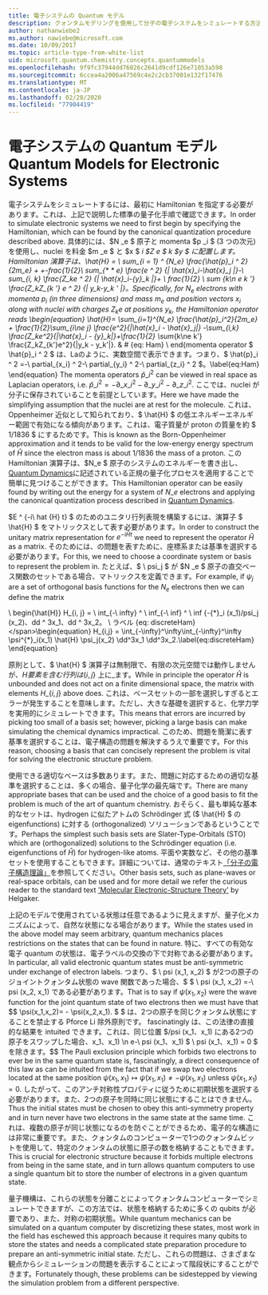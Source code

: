 ```yaml
---
title: 電子システムの Quantum モデル
description: クォンタムモデリングを使用して分子の電子システムをシミュレートする方法について説明します。
author: nathanwiebe2
ms.author: nawiebe@microsoft.com
ms.date: 10/09/2017
ms.topic: article-type-from-white-list
uid: microsoft.quantum.chemistry.concepts.quantummodels
ms.openlocfilehash: 9f9fc37944dd76026c2641d9cdf126e71053a598
ms.sourcegitcommit: 6ccea4a2006a47569c4e2c2cb37001e132f17476
ms.translationtype: MT
ms.contentlocale: ja-JP
ms.lasthandoff: 02/28/2020
ms.locfileid: "77904419"
---
```

# <a name="quantum-models-for-electronic-systems"></a><span data-ttu-id="c5113-103">電子システムの Quantum モデル</span><span class="sxs-lookup"><span data-stu-id="c5113-103">Quantum Models for Electronic Systems</span></span>

<span data-ttu-id="c5113-104">電子システムをシミュレートするには、最初に Hamiltonian を指定する必要があります。これは、上記で説明した標準の量子化手順で確認できます。</span><span class="sxs-lookup"><span data-stu-id="c5113-104">In order to simulate electronic systems we need to first begin by specifying the Hamiltonian, which can be found by the canonical quantization procedure described above.</span></span>
<span data-ttu-id="c5113-105">具体的には、$N _e $ 原子と momenta $p _i $ (3 つの次元) を使用し、nuclei を料金 $m _e $ と $x $ _i $Z e $ _k $y $ に配置します。 Hamiltonian 演算子は、\hat{H} = \ sum\_{i = 1} ^ {N\_e} \frac{\hat{p}\_i ^ 2} {2m\_e} + +-frac{1}{2}\ sum\_{\* \* e} \frac{e ^ 2} {| \hat{x}\_i-\hat{x}\_j |}-\ sum\_{i, k} \frac{Z\_ke ^ 2} {| \hat{x}\_i-{y}\_k |}+ \ frac{1}{2} \ sum_ {k\n e k '} \frac{Z\_kZ\_{k '} e ^ 2} {| y\_k-y\_k ' |}。</span><span class="sxs-lookup"><span data-stu-id="c5113-105">Specifically, for $N_e$ electrons with momenta $p_i$ (in three dimensions) and mass $m_e$  and position vectors $x_i$ along with nuclei with charges $Z_k e$ at positions $y_k$, the Hamiltonian operator reads \begin{equation} \hat{H}= \sum\_{i=1}^{N\_e} \frac{\hat{p}\_i^2}{2m\_e} + \frac{1}{2}\sum\_{i\ne j} \frac{e^2}{|\hat{x}\_i - \hat{x}\_j|} -\sum\_{i,k} \frac{Z\_ke^2}{|\hat{x}\_i - {y}\_k|}+\frac{1}{2} \sum_{k\ne k'} \frac{Z\_kZ\_{k'}e^2}{|y\_k - y\_k'|}.</span></span> <span data-ttu-id="c5113-106">& # {eq: Ham} \ end{momenta operator $ \hat{p}\_i ^ 2 $ は、Laのように、実数空間で表示できます。つまり、$ \hat{p}\_i ^ 2 =-\ partial\_{x\_i} ^ 2-\ partial\_{y\_i} ^ 2-\ partial\_{z\_i} ^ 2 $。</span><span class="sxs-lookup"><span data-stu-id="c5113-106">\label{eq:Ham} \end{equation} The momenta operators $\hat{p}\_i^2$ can be viewed in real space as Laplacian operators, i.e. $\hat{p}\_i^2 = -\partial\_{x\_i}^2 - \partial\_{y\_i}^2 - \partial\_{z\_i}^2$.</span></span>
<span data-ttu-id="c5113-107">ここでは、nuclei が分子に保存されていることを前提としています。</span><span class="sxs-lookup"><span data-stu-id="c5113-107">Here we have made the simplifying assumption that the nuclei are at rest for the molecule.</span></span>
<span data-ttu-id="c5113-108">これは、Oppenheimer 近似として知られており、$ \hat{H} $ の低エネルギーエネルギー範囲で有効になる傾向があります。これは、電子質量が proton の質量を約 $ 1/1836 $ にするためです。</span><span class="sxs-lookup"><span data-stu-id="c5113-108">This is known as the Born-Oppenheimer approximation and it tends to be valid for the low-energy energy spectrum of $\hat{H}$ since the electron mass is about $1/1836$ the mass of a proton.</span></span>
<span data-ttu-id="c5113-109">この Hamiltonian 演算子は、$N\_e $ 原子のシステムのエネルギーを書き出し、 [Quantum Dynamics](xref:microsoft.quantum.chemistry.concepts.quantumdynamics)に記述されている正規の量子化プロセスを適用することで簡単に見つけることができます。</span><span class="sxs-lookup"><span data-stu-id="c5113-109">This Hamiltonian operator can be easily found by writing out the energy for a system of $N\_e$ electrons and applying the canonical quantization process described in [Quantum Dynamics](xref:microsoft.quantum.chemistry.concepts.quantumdynamics).</span></span>

<span data-ttu-id="c5113-110">$E ^ {-i\ hat {H} t} $ のためのユニタリ行列表現を構築するには、演算子 $ \hat{H} $ をマトリックスとして表す必要があります。</span><span class="sxs-lookup"><span data-stu-id="c5113-110">In order to construct the unitary matrix representation for $e^{-i\hat{H} t}$ we need to represent the operator $\hat{H}$ as a matrix.</span></span>
<span data-ttu-id="c5113-111">そのためには、の問題を表すために、座標系または基準を選択する必要があります。</span><span class="sxs-lookup"><span data-stu-id="c5113-111">For this, we need to choose a coordinate system or basis to represent the problem in.</span></span>
<span data-ttu-id="c5113-112">たとえば、$ \ psi_j $ が $N _e $ 原子の直交ベース関数のセットである場合、マトリックスを定義できます。</span><span class="sxs-lookup"><span data-stu-id="c5113-112">For example, if $\psi_j$ are a set of orthogonal basis functions for the $N_e$ electrons then we can define the matrix</span></span>

<span data-ttu-id="c5113-113">\ begin{\hat{H}} H\_{i, j} = \ int\_{-\ infty} ^ \ inf\_{-\ inf} ^ \ inf {-{\*}\_i (x\_1)/psi\_j (x\_2)、dd ^ 3x\_1、dd ^ 3x\_2。 \ ラベル {eq: discreteHam} \</span><span class="sxs-lookup"><span data-stu-id="c5113-113">\begin{equation} H\_{i,j} = \int\_{-\infty}^\infty\int\_{-\infty}^\infty \psi^{\*}\_i(x\_1) \hat{H} \psi\_j(x\_2) \dd^3x\_1 \dd^3x\_2.\label{eq:discreteHam} \end{equation}</span></span>

<span data-ttu-id="c5113-114">原則として、$ \hat{H} $ 演算子は無制限で、有限の次元空間では動作しませんが、$H 要素を含む行列は \{i, j\}$ 上に\_ます。</span><span class="sxs-lookup"><span data-stu-id="c5113-114">While in principle the operator $\hat{H}$ is unbounded and does not act on a finite dimensional space, the matrix with elements $H\_\{i,j\}$ above does.</span></span>
<span data-ttu-id="c5113-115">これは、ベースセットの一部を選択しすぎるとエラーが発生することを意味します。ただし、大きな基礎を選択すると、化学力学を実用的にシミュレートできます。</span><span class="sxs-lookup"><span data-stu-id="c5113-115">This means that errors are incurred by picking too small of a basis set; however, picking a large basis can make simulating the chemical dynamics impractical.</span></span>
<span data-ttu-id="c5113-116">このため、問題を簡潔に表す基準を選択することは、電子構造の問題を解決するうえで重要です。</span><span class="sxs-lookup"><span data-stu-id="c5113-116">For this reason, choosing a basis that can concisely represent the problem is vital for solving the electronic structure problem.</span></span>

<span data-ttu-id="c5113-117">使用できる適切なベースは多数あります。また、問題に対応するための適切な基準を選択することは、多くの場合、量子化学の最先端です。</span><span class="sxs-lookup"><span data-stu-id="c5113-117">There are many appropriate bases that can be used and the choice of a good basis to fit the problem is much of the art of quantum chemistry.</span></span>
<span data-ttu-id="c5113-118">おそらく、最も単純な基本的なセットは、hydrogen に似たアトムの Schrödinger 式 ($ \hat{H} $ の eigenfunctions) に対する (orthogonalized) ソリューションであるということです。</span><span class="sxs-lookup"><span data-stu-id="c5113-118">Perhaps the simplest such basis sets are Slater-Type-Orbitals (STO) which are (orthogonalized) solutions to the Schrödinger equation (i.e. eigenfunctions of $\hat{H}$) for hydrogen-like atoms.</span></span>
<span data-ttu-id="c5113-119">平面や実数など、その他の基準セットを使用することもできます。詳細については、通常のテキスト[「分子の電子構造理論」](https://onlinelibrary.wiley.com/doi/book/10.1002/9781119019572)を参照してください。</span><span class="sxs-lookup"><span data-stu-id="c5113-119">Other basis sets, such as plane-waves or real-space orbitals, can be used and for more detail we refer the curious reader to the standard text ['Molecular Electronic-Structure Theory'](https://onlinelibrary.wiley.com/doi/book/10.1002/9781119019572) by Helgaker.</span></span>

<span data-ttu-id="c5113-120">上記のモデルで使用されている状態は任意であるように見えますが、量子化メカニズムによって、自然な状態になる場合があります。</span><span class="sxs-lookup"><span data-stu-id="c5113-120">While the states used in the above model may seem arbitrary, quantum mechanics places restrictions on the states that can be found in nature.</span></span>
<span data-ttu-id="c5113-121">特に、すべての有効な電子 quantum の状態は、電子ラベルの交換の下で対称である必要があります。</span><span class="sxs-lookup"><span data-stu-id="c5113-121">In particular, all valid electronic quantum states must be anti-symmetric under exchange of electron labels.</span></span>
<span data-ttu-id="c5113-122">つまり、$ \ psi (x_1, x_2) $ が2つの原子のジョイントクォンタム状態の wave 関数であった場合、$ $ \ psi (x_1, x_2) =-\ psi (x_2, x_1) である必要があります。</span><span class="sxs-lookup"><span data-stu-id="c5113-122">That is to say if $\psi(x_1,x_2)$ were the wave function for the joint quantum state of two electrons then we must have that $$ \psi(x_1,x_2)= - \psi(x_2,x_1).</span></span>
<span data-ttu-id="c5113-123">$ $ は、2つの原子を同じクォンタム状態にすることを禁止する Pforce Li 除外原則です。 fascinatingly は、この法律の直接的な結果を intuited できます。これは、同じ位置 $/psi (x_1、x_1) にある2つの原子をスワップした場合、x_1、x_1) \n e-\ psi (x_1、x_1) $ \ psi (x_1、x_1) = 0 $ を除きます。</span><span class="sxs-lookup"><span data-stu-id="c5113-123">$$ The Pauli exclusion principle which forbids two electrons to ever be in the same quantum state is, fascinatingly, a direct consequence of this law as can be intuited from the fact that if we swap two electrons located at the same position $\psi(x_1,x_1)\mapsto \psi(x_1,x_1) \ne -\psi(x_1,x_1)$ unless $\psi(x_1,x_1)=0$.</span></span>
<span data-ttu-id="c5113-124">したがって、このアンチ対称性プロパティに従うために初期状態を選択する必要があります。また、2つの原子を同時に同じ状態にすることはできません。</span><span class="sxs-lookup"><span data-stu-id="c5113-124">Thus the initial states must be chosen to obey this anti-symmetry property and in turn never have two electrons in the same state at the same time.</span></span>
<span data-ttu-id="c5113-125">これは、複数の原子が同じ状態になるのを防ぐことができるため、電子的な構造には非常に重要です。また、クォンタムのコンピューターで1つのクォンタムビットを使用して、特定のクォンタムの状態に原子の数を格納することもできます。</span><span class="sxs-lookup"><span data-stu-id="c5113-125">This is crucial for electronic structure because it forbids multiple electrons from being in the same state, and in turn allows quantum computers to use a single quantum bit to store the number of electrons in a given quantum state.</span></span>

<span data-ttu-id="c5113-126">量子機構は、これらの状態を分離ことによってクォンタムコンピューターでシミュレートできますが、この方法では、状態を格納するために多くの qubits が必要であり、また、対称の初期状態。</span><span class="sxs-lookup"><span data-stu-id="c5113-126">While quantum mechanics can be simulated on a quantum computer by discretizing these states, most work in the field has eschewed this approach because it requires many qubits to store the states and needs a complicated state preparation procedure to prepare an anti-symmetric initial state.</span></span>
<span data-ttu-id="c5113-127">ただし、これらの問題は、さまざまな観点からシミュレーションの問題を表示することによって階段状にすることができます。</span><span class="sxs-lookup"><span data-stu-id="c5113-127">Fortunately though, these problems can be sidestepped by viewing the simulation problem from a different perspective.</span></span>
